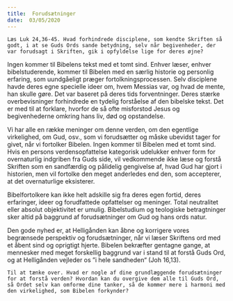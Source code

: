 ```yaml
---
title:  Forudsætninger
date:  03/05/2020
---
```


`Læs Luk 24,36-45. Hvad forhindrede disciplene, som kendte Skriften så godt, i at se Guds Ords sande betydning, selv når begivenheder, der var forudsagt i Skriften, gik i opfyldelse lige for deres øjne?`

Ingen kommer til Bibelens tekst med et tomt sind. Enhver læser, enhver bibelstuderende, kommer til Bibelen med en særlig historie og personlig erfaring, som uundgåeligt præger fortolkningsprocessen. Selv disciplene havde deres egne specielle ideer om, hvem Messias var, og hvad de mente, han skulle gøre. Det var baseret på deres tids forventninger. Deres stærke overbevisninger forhindrede en tydelig forståelse af den bibelske tekst. Det er med til at forklare, hvorfor de så ofte misforstod Jesus og begivenhederne omkring hans liv, død og opstandelse.

Vi har alle en række meninger om denne verden, om den egentlige virkelighed, om Gud, osv., som vi forudsætter og måske ubevidst tager for givet, når vi fortolker Bibelen. Ingen kommer til Bibelen med et tomt sind. Hvis en persons verdensopfattelse kategorisk udelukker enhver form for overnaturlig indgriben fra Guds side, vil vedkommende ikke læse og forstå Skriften som en sandfærdig og pålidelig gengivelse af, hvad Gud har gjort i historien, men vil fortolke den meget anderledes end den, som accepterer, at det overnaturlige eksisterer.

Bibelfortolkere kan ikke helt adskille sig fra deres egen fortid, deres erfaringer, ideer og forudfattede opfattelser og meninger. Total neutralitet eller absolut objektivitet er umulig. Bibelstudium og teologiske betragtninger sker altid på baggrund af forudsætninger om Gud og hans ords natur.

Den gode nyhed er, at Helligånden kan åbne og korrigere vores begrænsede perspektiv og forudsætninger, når vi læser Skriftens ord med et åbent sind og oprigtigt hjerte. Bibelen bekræfter gentagne gange, at mennesker med meget forskellig baggrund var i stand til at forstå Guds Ord, og at Helligånden vejleder os ”i hele sandheden“ (Joh 16,13).

`Til at tænke over. Hvad er nogle af dine grundlæggende forudsætninger for at forstå verden? Hvordan kan du overgive dem alle til Guds Ord, så Ordet selv kan omforme dine tanker, så de kommer mere i harmoni med den virkelighed, som Bibelen forkynder?`